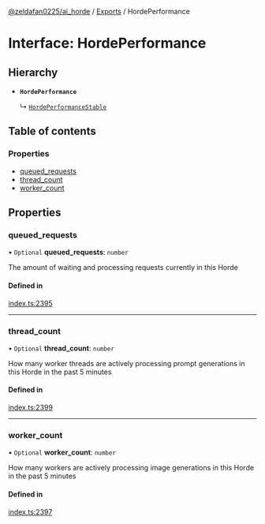[@zeldafan0225/ai_horde](../README.md) / [Exports](../modules.md) / HordePerformance

# Interface: HordePerformance

## Hierarchy

- **`HordePerformance`**

  ↳ [`HordePerformanceStable`](HordePerformanceStable.md)

## Table of contents

### Properties

- [queued\_requests](HordePerformance.md#queued_requests)
- [thread\_count](HordePerformance.md#thread_count)
- [worker\_count](HordePerformance.md#worker_count)

## Properties

### queued\_requests

• `Optional` **queued\_requests**: `number`

The amount of waiting and processing requests currently in this Horde

#### Defined in

[index.ts:2395](https://github.com/ZeldaFan0225/ai_horde/blob/1d5fbc0/index.ts#L2395)

___

### thread\_count

• `Optional` **thread\_count**: `number`

How many worker threads are actively processing prompt generations in this Horde in the past 5 minutes

#### Defined in

[index.ts:2399](https://github.com/ZeldaFan0225/ai_horde/blob/1d5fbc0/index.ts#L2399)

___

### worker\_count

• `Optional` **worker\_count**: `number`

How many workers are actively processing image generations in this Horde in the past 5 minutes

#### Defined in

[index.ts:2397](https://github.com/ZeldaFan0225/ai_horde/blob/1d5fbc0/index.ts#L2397)
